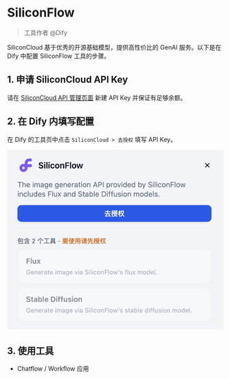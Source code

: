 # SiliconFlow

> 工具作者 @Dify

SiliconCloud 基于优秀的开源基础模型，提供高性价比的 GenAI 服务。以下是在 Dify 中配置 SiliconFlow 工具的步骤。

## 1. 申请 SiliconCloud API Key

请在 [SiliconCloud API 管理页面](https://cloud.siliconflow.cn/account/ak) 新建 API Key 并保证有足够余额。

## 2. 在 Dify 内填写配置

在 Dify 的工具页中点击 `SiliconCloud > 去授权` 填写 API Key。

![](../../../../img/zh-tool-siliconflow.png)

## 3. 使用工具

- Chatflow / Workflow 应用


